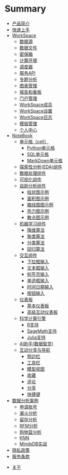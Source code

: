 # Summary

* [产品简介](README.md)
* [快速上手](QuickStart.md)
* [WorkSpace](WorkSpace/main.md)
  * [数据源](WorkSpace/DataSource.md)
  * [数据文件](WorkSpace/Files.md)
  * [密保箱](WorkSpace/Encryption.md)
  * [计算环境](WorkSpace/Environment.md)
  * [调度器](WorkSpace/Schedule.md)
  * [服务API](WorkSpace/FaasService.md)
  * [专题分析]()
  * [图表管理]()
  * [报告和看板](WorkSpace/Dashboard.md)
  * [门户管理](WorkSpace/PortalTion.md)
  * [WorkSpace成员](WorkSpace/Groups.md)
  * [WorkSpace设置](WorkSpace/Settings.md)
  * [WorkSpace日志](WorkSpace/Logging.md)
  * [模版管理](WorkSpace/DashboardTemplates.md)
  * [个人中心](WorkSpace/Profile.md)
* [NoteBook](NoteBook/main.md)
  * [单元格（cell）](NoteBook/Cell.md)
    * [Python单元格](NoteBook/Python.md)
    * [SQL单元格](NoteBook/SQL.md)
    * [MarkDown单元格](NoteBook/Markdown.md)
  * [探索性分析(EDA)组件](NoteBook/EDA.md)  
  * [数据处理组件](NoteBook/DataTransform.md)
  * [可视化组件](NoteBook/Visualization.md)
  * [自助分析组件](NoteBook/selfAnalysis.md)
    * [柱状图示例](NoteBook/self-chart/bar.md)
    * [面积图示例](NoteBook/self-chart/area.md)
    * [箱线图图示例](NoteBook/self-chart/boxplot.md)
    * [热力图示例](NoteBook/self-chart/heatMap.md)
    * [散点图示例](NoteBook/self-chart/scatter.md)
  * [机器学习组件](NoteBook/machine-learning/index.md)
    * [降维算法](NoteBook/machine-learning/dim_reduction.md)  
    * [聚类算法](NoteBook/machine-learning/cluster.md)  
    * [分类算法](NoteBook/machine-learning/classification.md)  
    * [回归算法](NoteBook/machine-learning/regression.md)  
  * [交互组件](NoteBook/InputParams/InteractionComponents.md)
    * [下拉框输入](NoteBook/InputParams/selectInput.md)
    * [文本框输入](NoteBook/InputParams/textInput.md)
    * [标签页输入](NoteBook/InputParams/tabInput.md)
    * [单选框输入](NoteBook/InputParams/radioInput.md)
    * [时间日期输入](NoteBook/InputParams/timeInput.md)
    * [按钮输入](NoteBook/InputParams/buttonInput.md)
  * [仪表板](NoteBook/Dashboard.md)
    * [基本仪表板](NoteBook/DashboardBase.md)
    * [高级互动仪表板](NoteBook/DashboardInterac.md)
  * [科学计算引擎](NoteBook/R.md)
    * [R支持](NoteBook/R.md)
    * [SageMath支持](NoteBook/SageMath.md)
    * [Julia支持](NoteBook/Julia.md)
  * [AI助手(数据智灵)](NoteBook/AIGC.md)
  * [互动分享与导航](NoteBook/Sidebar.md)
    * [侧边栏](NoteBook/Sidebar.md)
    * [工具栏](NoteBook/Toolbar.md)
    * [模型视图](NoteBook/Graph.md)
    * [收藏](NoteBook/Collections.md)
    * [评论](NoteBook/Comments.md)
    * [分享](NoteBook/Share.md)
    * [快捷键](NoteBook/Shortcuts.md)
* [数据分析案例](Tutorial/main.md)
  * [申请账号](Tutorial/Register.md)
  <!--* [创建Workspace](Tutorial/YourFirstWorkspace.md) -->
  <!--* [创建Notebook](Tutorial/YourFirstNotebook.md) -->
  <!-- * [数据分析](Tutorial/YourFirstAnalysis.md)
  * [机器学习](Tutorial/YourFirstML.md) -->
  * [漏斗分析](Tutorial/Funnel_Analysis.md)
  * [留存分析](Tutorial/Cohort_Analysis.md)
  * [RFM分析](Tutorial/RFM_Analysis.md)
  * [购物篮分析](Tutorial/Market_Basket_Analysis.md)
  * [KNN](Tutorial/KNN.md) 
  * [MindsDB实战](Tutorial/Mindsdb_demo.md)
  <!-- * [定期执行](Tutorial/YourFirstSchedule.md) -->
  <!-- * [邀请成员](Tutorial/InviteYourMember.md) -->
* [隐私政策](Policy.md)
* [服务条款](Terms.md)
<!-- * [命名规范](Standard.md) -->
* [关于](About.md)
<!-- * [编辑注意事项](snb_config.md) -->